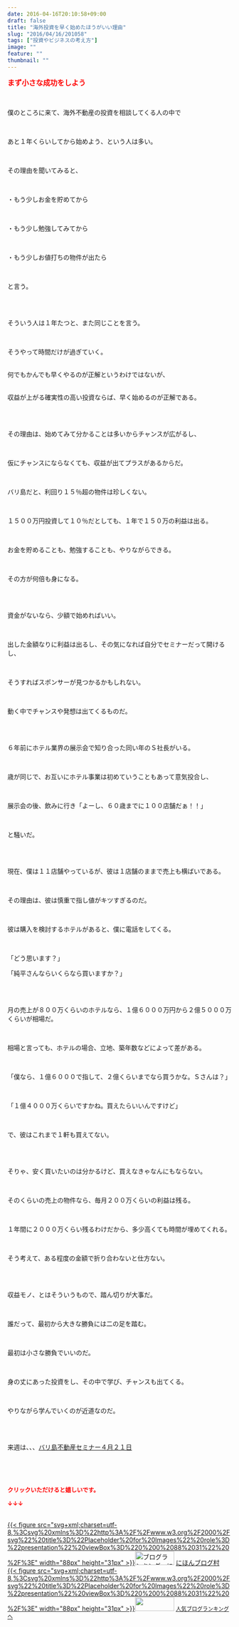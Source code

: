 ```yaml
---
date: 2016-04-16T20:10:58+09:00
draft: false
title: "海外投資を早く始めたほうがいい理由"
slug: "2016/04/16/201058"
tags: ["投資やビジネスの考え方"]
image: ""
feature: ""
thumbnail: ""
---
```

<p><font color="#ff0000" size="3"><strong>まず小さな成功をしよう</strong></font></p><br/><p>僕のところに来て、海外不動産の投資を相談してくる人の中で</p><br/><p>あと１年くらいしてから始めよう、という人は多い。</p><br/><p>その理由を聞いてみると、</p><br/><p>・もう少しお金を貯めてから</p><br/><p>・もう少し勉強してみてから</p><br/><p>・もう少しお値打ちの物件が出たら</p><br/><p>と言う。</p><br/><p><br/>そういう人は１年たつと、また同じことを言う。</p><br/><p>そうやって時間だけが過ぎていく。</p><p><br/>何でもかんでも早くやるのが正解というわけではないが、</p><p><br/>収益が上がる確実性の高い投資ならば、早く始めるのが正解である。</p><br/><p><br/>その理由は、始めてみて分かることは多いからチャンスが広がるし、</p><br/><p>仮にチャンスにならなくても、収益が出てプラスがあるからだ。</p><br/><p>バリ島だと、利回り１５％超の物件は珍しくない。</p><br/><p>１５００万円投資して１０％だとしても、１年で１５０万の利益は出る。</p><br/><p>お金を貯めることも、勉強することも、やりながらできる。</p><br/><p>その方が何倍も身になる。</p><br/><br/><p>資金がないなら、少額で始めればいい。</p><br/><p>出した金額なりに利益は出るし、その気になれば自分でセミナーだって開けるし、</p><br/><p>そうすればスポンサーが見つかるかもしれない。</p><br/><p>動く中でチャンスや発想は出てくるものだ。</p><br/><br/><p>６年前にホテル業界の展示会で知り合った同い年のＳ社長がいる。</p><br/><p>歳が同じで、お互いにホテル事業は初めていうこともあって意気投合し、</p><br/><p>展示会の後、飲みに行き「よーし、６０歳までに１００店舗だぁ！！」</p><br/><p>と騒いだ。</p><br/><p><br/>現在、僕は１１店舗やっているが、彼は１店舗のままで売上も横ばいである。</p><br/><p>その理由は、彼は慎重で指し値がキツすぎるのだ。</p><br/><p>彼は購入を検討するホテルがあると、僕に電話をしてくる。</p><br/><p>「どう思います？」<br/></p><p>「純平さんならいくらなら買いますか？」</p><br/><p><br/>月の売上が８００万くらいのホテルなら、１億６０００万円から２億５０００万くらいが相場だ。</p><br/><p>相場と言っても、ホテルの場合、立地、築年数などによって差がある。</p><br/><p>「僕なら、１億６０００で指して、２億くらいまでなら買うかな。Ｓさんは？」</p><br/><p>「１億４０００万くらいですかね。買えたらいいんですけど」</p><br/><p>で、彼はこれまで１軒も買えてない。</p><br/><p><br/>そりゃ、安く買いたいのは分かるけど、買えなきゃなんにもならない。</p><br/><p>そのくらいの売上の物件なら、毎月２００万くらいの利益は残る。</p><br/><p>１年間に２０００万くらい残るわけだから、多少高くても時間が埋めてくれる。</p><br/><p>そう考えて、ある程度の金額で折り合わないと仕方ない。</p><br/><p><br/>収益モノ、とはそういうもので、踏ん切りが大事だ。</p><br/><p>誰だって、最初から大きな勝負には二の足を踏む。</p><br/><p>最初は小さな勝負でいいのだ。</p><br/><p>身の丈にあった投資をし、その中で学び、チャンスも出てくる。</p><br/><p>やりながら学んでいくのが近道なのだ。</p><br/><br/><p>来週は、、、<a href="iin.co.jp" target="_blank">バリ島不動産セミナー４月２１日</a><br/></p><p><br/></p><br/><p><font color="#ff0000" size="2"><strong>クリックいただけると嬉しいです。<br/></strong></font></p><p><font color="#ff0000" size="2"><strong>↓↓↓</strong></font></p><p><br/><a href="http://www.blogmura.com/ranking.html" target="_blank">{{< figure src="svg+xml;charset=utf-8,%3Csvg%20xmlns%3D%22http%3A%2F%2Fwww.w3.org%2F2000%2Fsvg%22%20title%3D%22Placeholder%20for%20Images%22%20role%3D%22presentation%22%20viewBox%3D%220%200%2088%2031%22%20%2F%3E" width="88px" height="31px" >}}<noscript><img border="0" alt="ブログランキング・にほんブログ村へ" src="https://img-proxy.blog-video.jp/images?url=http%3A%2F%2Fwww.blogmura.com%2Fimg%2Fwww88_31.gif" width="88" height="31"></noscript></a> <a href="http://www.blogmura.com/ranking.html" target="_blank">にほんブログ村</a> <br/><a title="人気ブログランキングへ" href="link.php?1804582">{{< figure src="svg+xml;charset=utf-8,%3Csvg%20xmlns%3D%22http%3A%2F%2Fwww.w3.org%2F2000%2Fsvg%22%20title%3D%22Placeholder%20for%20Images%22%20role%3D%22presentation%22%20viewBox%3D%220%200%2088%2031%22%20%2F%3E" width="88px" height="31px" >}}<noscript><img border="0" src="https://blog.with2.net/img/banner/banner_22.gif" width="88" height="31"></noscript></a> <a style="FONT-SIZE: 12px" href="link.php?1804582">人気ブログランキングへ</a> </p>

